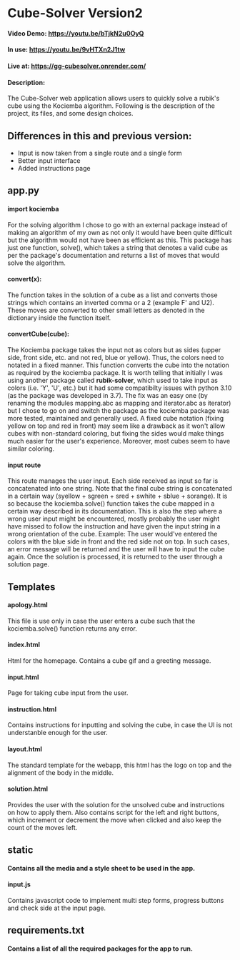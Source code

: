 # Cube-Solver Version2
#### Video Demo: https://youtu.be/bTjkN2u0OyQ
#### In use: https://youtu.be/9vHTXn2J1tw
#### Live at: https://gg-cubesolver.onrender.com/
#### Description:
The Cube-Solver web application allows users to quickly solve a rubik's cube using the Kociemba algorithm.
Following is the description of the project, its files, and some design choices.

## Differences in this and previous version:
- Input is now taken from a single route and a single form
- Better input interface
- Added instructions page

## app.py
#### **import kociemba**
For the solving algorithm I chose to go with an external package instead of making an algorithm of my own as not only it would have been quite
difficult but the algorithm would not have been as efficient as this. This package has just one function, solve(), which takes a string that denotes a valid cube as per the package's documentation and returns a list of moves that would solve the algorithm.

#### **convert(x):**
The function takes in the solution of a cube as a list and converts those strings which contains an inverted comma or a 2 (example F' and U2). These moves are converted to other small letters as denoted in the dictionary inside the function itself.

#### **convertCube(cube):**
The Kociemba package takes the input not as colors but as sides (upper side, front side, etc. and not red, blue or yellow). Thus, the colors need to notated in a fixed manner. This function converts the cube into the notation as required by the kociemba package. It is worth telling that initially I was using another package called **rubik-solver**, which used to take input as colors (i.e. 'Y', 'U', etc.) but it had some compatibilty issues with python 3.10 (as the package was developed in 3.7). The fix was an easy one (by renaming the modules mapping.abc as mapping and iterator.abc as iterator) but I chose to go on and switch the package as the kociemba package was more tested, maintained and generally used. A fixed cube notation (fixing yellow on top and red in front) may seem like a drawback as it won't allow cubes with non-standard coloring, but fixing the sides would make things much easier for the user's experience. Moreover, most cubes seem to have similar coloring.

#### **input route**
This route manages the user input. Each side received as input so far is concatenated into one string. Note that the final cube string is concatenated in a certain way (syellow + sgreen + sred + swhite + sblue + sorange). It is so because the kociemba.solve() function takes the cube mapped in a certain way described in its documentation. This is also the step where a wrong user input might be encountered, mostly probably the user might have missed to follow the instruction and have given the input string in a wrong orientation of the cube. Example: The user would've entered the colors with the blue side in front and the red side not on top. In such cases, an error message will be returned and the user will have to input the cube again. Once the solution is processed, it is returned to the user through a solution page.


## Templates

#### **apology.html**
This file is use only in case the user enters a cube such that the kociemba.solve() function returns any error.

#### **index.html**
Html for the homepage. Contains a cube gif and a greeting message.

#### **input.html**
Page for taking cube input from the user.

#### **instruction.html**
Contains instructions for inputting and solving the cube, in case the UI is not understanble enough for the user.

#### **layout.html**
The standard template for the webapp, this html has the logo on top and the alignment of the body in the middle.

#### **solution.html**
Provides the user with the solution for the unsolved cube and instructions on how to apply them. Also contains script for the left and right buttons, which increment or decrement the move when clicked and also keep the count of the moves left.


## static
#### Contains all the media and a style sheet to be used in the app.

#### input.js
Contains javascript code to implement multi step forms, progress buttons and check side at the input page.

## requirements.txt
#### Contains a list of all the required packages for the app to run.
